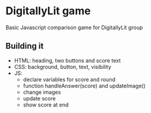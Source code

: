 # DigitallyLit game

Basic Javascript comparison game for DigitallyLit group

## Building it
- HTML: heading, two buttons and score text
- CSS: background, button, text, visibility
- JS:
  - declare variables for score and round
  - function handleAnswer(score) and updateImage()
  - change images
  - update score
  - show score at end
